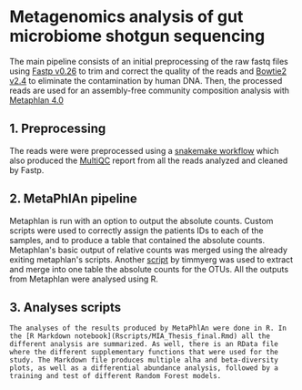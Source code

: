 # Metagenomics analysis of gut microbiome shotgun sequencing

The main pipeline consists of an initial preprocessing of the raw fastq files using [Fastp v0.26](https://github.com/OpenGene/fastp) to trim and correct the quality of the reads and [Bowtie2 v2.4](https://github.com/BenLangmead/bowtie2) to eliminate the contamination by human DNA. Then, the processed reads are used for an assembly-free community composition analysis with [Metaphlan 4.0](https://github.com/biobakery/MetaPhlAn) 

## 1. Preprocessing
  
  The reads were were preprocessed using a [snakemake workflow](https://github.com/pabloati/Metagenomics-pipeline/blob/main/Preprocessing.smk) which also produced the [MultiQC](https://github.com/ewels/MultiQC) report from all the reads analyzed and cleaned by Fastp. 

## 2. MetaPhlAn pipeline

  Metaphlan is run with an option to output the absolute counts. Custom scripts were used to correctly assign the patients IDs to each of the samples, and to produce a table that contained the absolute counts. Metaphlan's basic output of relative counts was merged using the already exiting metaphlan's scripts. Another [script](secondary_scripts/merge_metaphlan_absolute.py) by timmyerg was used to extract and merge into one table the absolute counts for the OTUs. All the outputs from Metaphlan were analysed using R.

  ## 3. Analyses scripts

    The analyses of the results produced by MetaPhlAn were done in R. In the [R Markdown notebook](Rscripts/MIA_Thesis_final.Rmd) all the different analysis are summarized. As well, there is an RData file where the different supplementary functions that were used for the study. The Markdown file produces multiple alha and beta-diversity plots, as well as a differential abundance analysis, followed by a training and test of different Random Forest models. 
